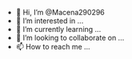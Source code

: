 - 👋 Hi, I’m @Macena290296
- 👀 I’m interested in ...
- 🌱 I’m currently learning ...
- 💞️ I’m looking to collaborate on ...
- 📫 How to reach me ...

<!---
Macena290296/Macena290296 is a ✨ special ✨ repository because its `README.md` (this file) appears on your GitHub profile.
You can click the Preview link to take a look at your changes.
---
